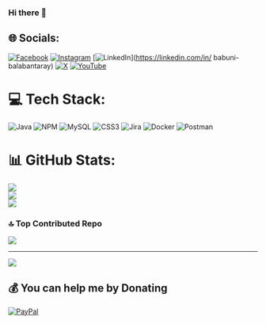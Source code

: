 ### Hi there 👋

<!--
**Babuni610894/Babuni610894** is a ✨ _special_ ✨ repository because its `README.md` (this file) appears on your GitHub profile.

Here are some ideas to get you started:

- 🔭 I’m currently working on ...
- 🌱 I’m currently learning ...
- 👯 I’m looking to collaborate on ...
- 🤔 I’m looking for help with ...
- 💬 Ask me about ...
- 📫 How to reach me: ...
- 😄 Pronouns: ...
- ⚡ Fun fact: ...
-->


## 🌐 Socials:
[![Facebook](https://img.shields.io/badge/Facebook-%231877F2.svg?logo=Facebook&logoColor=white)](https://facebook.com/https://www.facebook.com/babuni.balabantaray) [![Instagram](https://img.shields.io/badge/Instagram-%23E4405F.svg?logo=Instagram&logoColor=white)](https://instagram.com/https://www.instagram.com/big_b_ray/) [![LinkedIn](https://img.shields.io/badge/LinkedIn-%230077B5.svg?logo=linkedin&logoColor=white)](https://linkedin.com/in/ babuni-balabantaray) [![X](https://img.shields.io/badge/X-black.svg?logo=X&logoColor=white)](https://x.com/https://twitter.com/Babuni610) [![YouTube](https://img.shields.io/badge/YouTube-%23FF0000.svg?logo=YouTube&logoColor=white)](https://youtube.com/@https://thanks-foryourhelp.blogspot.com/) 

# 💻 Tech Stack:
![Java](https://img.shields.io/badge/java-%23ED8B00.svg?style=for-the-badge&logo=openjdk&logoColor=white) ![NPM](https://img.shields.io/badge/NPM-%23CB3837.svg?style=for-the-badge&logo=npm&logoColor=white) ![MySQL](https://img.shields.io/badge/mysql-%2300000f.svg?style=for-the-badge&logo=mysql&logoColor=white) ![CSS3](https://img.shields.io/badge/css3-%231572B6.svg?style=for-the-badge&logo=css3&logoColor=white) ![Jira](https://img.shields.io/badge/jira-%230A0FFF.svg?style=for-the-badge&logo=jira&logoColor=white) ![Docker](https://img.shields.io/badge/docker-%230db7ed.svg?style=for-the-badge&logo=docker&logoColor=white) ![Postman](https://img.shields.io/badge/Postman-FF6C37?style=for-the-badge&logo=postman&logoColor=white)
# 📊 GitHub Stats:
![](https://github-readme-stats.vercel.app/api?username=Babuni610894&theme=swift&hide_border=false&include_all_commits=true&count_private=false)<br/>
![](https://github-readme-streak-stats.herokuapp.com/?user=Babuni610894&theme=swift&hide_border=false)<br/>
![](https://github-readme-stats.vercel.app/api/top-langs/?username=Babuni610894&theme=swift&hide_border=false&include_all_commits=true&count_private=false&layout=compact)

### 🔝 Top Contributed Repo
![](https://github-contributor-stats.vercel.app/api?username=Babuni610894&limit=5&theme=dark&combine_all_yearly_contributions=true)

---
[![](https://visitcount.itsvg.in/api?id=Babuni610894&icon=0&color=0)](https://visitcount.itsvg.in)

  ## 💰 You can help me by Donating
  [![PayPal](https://img.shields.io/badge/PayPal-00457C?style=for-the-badge&logo=paypal&logoColor=white)](https://paypal.me/babuni610894@gmail.com) 

  
<!-- Proudly created with GPRM ( https://gprm.itsvg.in ) -->
